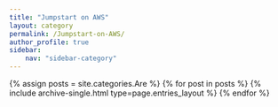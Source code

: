 ```yaml
---
title: "Jumpstart on AWS"
layout: category
permalink: /Jumpstart-on-AWS/
author_profile: true
sidebar:
    nav: "sidebar-category"
---
```


{% assign posts = site.categories.Are %}
{% for post in posts %} {% include archive-single.html type=page.entries_layout %} {% endfor %}
<!-- 공백이 있는 카테고리 같은경우 ['카테고리명']의 형식으로 만들어주기 -->